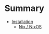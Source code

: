 # Summary

- [Installation]()
    - [Nix / NixOS](./installation/nix-nixos.md)
    <!-- - [Docker](./installation/docker.md) -->
    <!-- - [Binary](./installation/binary.md) -->
